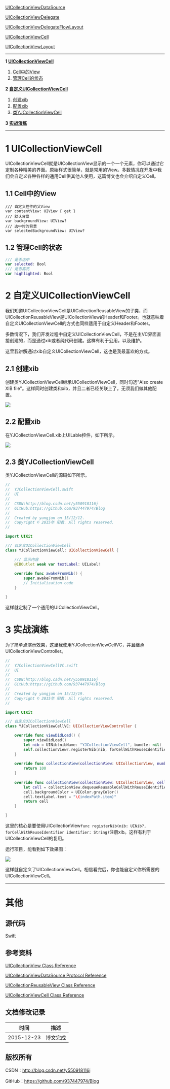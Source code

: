 [UICollectionViewDataSource](https://github.com/937447974/Blog/blob/master/IOS/Cocoa%20Touch%20Layer/UIKit/UICollectionViewDataSource.md)

[UICollectionViewDelegate](https://github.com/937447974/Blog/blob/master/IOS/Cocoa%20Touch%20Layer/UIKit/UICollectionViewDelegate.md)

[UICollectionViewDelegateFlowLayout](https://github.com/937447974/Blog/blob/master/IOS/Cocoa%20Touch%20Layer/UIKit/UICollectionViewDelegateFlowLayout.md)

[UICollectionViewCell](https://github.com/937447974/Blog/blob/master/IOS/Cocoa%20Touch%20Layer/UIKit/UICollectionViewCell.md)

[UICollectionViewLayout](https://github.com/937447974/Blog/blob/master/IOS/Cocoa%20Touch%20Layer/UIKit/UICollectionViewLayout.md)

---

**1 [UICollectionViewCell](#UICollectionViewCell)**

1. [Cell中的View](#Cell中的View)
2. [管理Cell的状态](#管理Cell的状态)

**2 [自定义UICollectionViewCell](#自定义UICollectionViewCell)**

1. [创建xib](#创建xib)
2. [配置xib](#配置xib)
3. [类YJCollectionViewCell](#类YJCollectionViewCell)

**3 [实战演练](#实战演练)**

---

# <a id="UICollectionViewCell"/>1 UICollectionViewCell

UICollectionViewCell就是UICollectionView显示的一个一个元素，你可以通过它定制各种精美的界面。原始样式很简单，就是常用的View。多数情况在开发中我们会自定义各种各样的通用Cell供其他人使用，这篇博文也会介绍自定义Cell。

## <a id="Cell中的View"/>1.1 Cell中的View

```
/// 自定义控件的父View
var contentView: UIView { get }
/// 默认背景
var backgroundView: UIView?
/// 选中时的背景
var selectedBackgroundView: UIView?
```

## <a id="管理Cell的状态"/>1.2 管理Cell的状态

```swift
/// 是否选中
var selected: Bool
/// 是否高亮
var highlighted: Bool
```

# <a id="自定义UICollectionViewCell"/>2 自定义UICollectionViewCell

我们知道UICollectionViewCell是UICollectionReusableView的子类，而UICollectionReusableView是UICollectionView的Header和Footer。也就意味着自定义UICollectionViewCell的方式也同样适用于自定义Header和Footer。

多数情况下，我们开发过程中自定义UICollectionViewCell，不是在主VC界面直接创建的，而是通过xib或者纯代码创建。这样有利于公用，以及维护。

这里我讲解通过xib自定义UICollectionViewCell，这也是我最喜欢的方式。

## <a id="创建xib"/>2.1 创建xib

创建类YJCollectionViewCell继承UICollectionViewCell，同时勾选"Also create XIB file"。这样同时创建类和xib，并且二者已经关联上了，无须我们做其他配置。

![](https://raw.githubusercontent.com/937447974/Blog/master/Resources/2015122306.png)

## <a id="配置xib"/>2.2 配置xib

在YJCollectionViewCell.xib上UILable控件，如下所示。

![](https://raw.githubusercontent.com/937447974/Blog/master/Resources/2015122307.png)

## <a id="类YJCollectionViewCell"/>2.3 类YJCollectionViewCell

类YJCollectionViewCell的源码如下所示。

```swift
//
//  YJCollectionViewCell.swift
//  UI
//
//  CSDN:http://blog.csdn.net/y550918116j
//  GitHub:https://github.com/937447974/Blog
//
//  Created by yangjun on 15/12/12.
//  Copyright © 2015年 阳君. All rights reserved.
//

import UIKit

/// 自定义UICollectionViewCell
class YJCollectionViewCell: UICollectionViewCell {

    /// 显示内容
    @IBOutlet weak var textLabel: UILabel!
    
    override func awakeFromNib() {
        super.awakeFromNib()
        // Initialization code
    }

}
```

这样就定制了一个通用的UICollectionViewCell。

# <a id="实战演练"/>3 实战演练

为了简单点演示效果，这里我使用YJCollectionViewCellVC，并且继承UICollectionViewController。

```swift
//
//  YJCollectionViewCellVC.swift
//  UI
//
//  CSDN:http://blog.csdn.net/y550918116j
//  GitHub:https://github.com/937447974/Blog
//
//  Created by yangjun on 15/12/19.
//  Copyright © 2015年 阳君. All rights reserved.
//

import UIKit

/// 自定义UICollectionViewCell
class YJCollectionViewCellVC: UICollectionViewController {

    override func viewDidLoad() {
        super.viewDidLoad()
        let nib = UINib(nibName: "YJCollectionViewCell", bundle: nil)
        self.collectionView?.registerNib(nib, forCellWithReuseIdentifier: "customCell")
    }
    
    override func collectionView(collectionView: UICollectionView, numberOfItemsInSection section: Int) -> Int {
        return 100
    }
    
    override func collectionView(collectionView: UICollectionView, cellForItemAtIndexPath indexPath: NSIndexPath) -> UICollectionViewCell {
        let cell = collectionView.dequeueReusableCellWithReuseIdentifier("customCell", forIndexPath: indexPath) as! YJCollectionViewCell
        cell.backgroundColor = UIColor.grayColor()
        cell.textLabel.text = "\(indexPath.item)"
        return cell
    }

}
```

这里的核心是要使用UICollectionView`func registerNib(nib: UINib?, forCellWithReuseIdentifier identifier: String)`注册xib。这样有利于UICollectionViewCell的复用。

运行项目，能看到如下效果图：


![](https://raw.githubusercontent.com/937447974/Blog/master/Resources/2015122308.jpg)

这样就自定义了UICollectionViewCell。相信看完后，你也能自定义你所需要的UICollectionViewCell。
&#160;

----------

# 其他

## 源代码

[Swift](https://github.com/937447974/Swift)

## 参考资料

[UICollectionView Class Reference](https://developer.apple.com/library/ios/documentation/UIKit/Reference/UICollectionView_class/index.html)

[UICollectionViewDataSource Protocol Reference](https://developer.apple.com/library/ios/documentation/UIKit/Reference/UICollectionViewDataSource_protocol/index.html)

[UICollectionReusableView Class Reference](https://developer.apple.com/library/ios/documentation/UIKit/Reference/UICollectionReusableView_class/index.html)

[UICollectionViewCell Class Reference](https://developer.apple.com/library/ios/documentation/UIKit/Reference/UICollectionViewCell_class/index.html)

## 文档修改记录

| 时间 | 描述 |
| ---- | ---- |
| 2015-12-23 | 博文完成 |

## 版权所有

CSDN：http://blog.csdn.net/y550918116j

GitHub：https://github.com/937447974/Blog